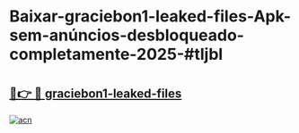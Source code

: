 # Baixar-graciebon1-leaked-files-Apk-sem-anúncios-desbloqueado-completamente-2025-#tljbl

# <h2><a href="https://ainizakaria.my?title=graciebon1-leaked-files&ref=24M">🔗👉 🔴 graciebon1-leaked-files</a></h2>

[![acn](https://github.com/user-attachments/assets/0f9c940e-d8b0-45ae-aac7-cd30a18b3e1c)](https://ainizakaria.my?title=graciebon1-leaked-files&ref=24M)

